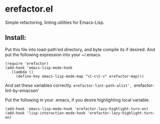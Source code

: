# erefactor.el

Simple refactoring, linting utilities for Emacs-Lisp.

## Install:

Put this file into load-path'ed directory,
and byte compile its if desired.
And put the following expression into your ~/.emacs.

    (require 'erefactor)
    (add-hook 'emacs-lisp-mode-hook
       (lambda ()
         (define-key emacs-lisp-mode-map "\C-c\C-v" erefactor-map)))

And set these variables correctly.
 `erefactor-lint-path-alist', `erefactor-lint-by-emacsen'

Put the following in your .emacs, if you desire highlighting local variable.

    (add-hook 'emacs-lisp-mode-hook 'erefactor-lazy-highlight-turn-on)
    (add-hook 'lisp-interaction-mode-hook 'erefactor-lazy-highlight-turn-on)

